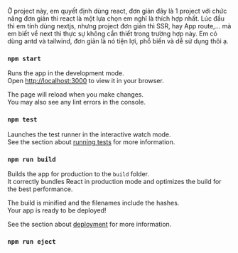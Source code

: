 Ở project này, em quyết định dùng react, đơn giản đây là 1 project với
chức năng đơn giản thì react là một lựa chọn em nghĩ là thích hợp
nhất. Lúc đầu thì em tính dùng nextjs, nhưng project đơn giản thì SSR,
hay App route,... mà em biết về next thì thực sự không cần thiết trong
trường hợp này. Em có dùng antd và tailwind, đơn giản là nó tiện lợi,
phổ biến và dễ sử dụng thôi ạ.

### `npm start`

Runs the app in the development mode.\
Open [http://localhost:3000](http://localhost:3000) to view it in your browser.

The page will reload when you make changes.\
You may also see any lint errors in the console.

### `npm test`

Launches the test runner in the interactive watch mode.\
See the section about [running tests](https://facebook.github.io/create-react-app/docs/running-tests) for more information.

### `npm run build`

Builds the app for production to the `build` folder.\
It correctly bundles React in production mode and optimizes the build for the best performance.

The build is minified and the filenames include the hashes.\
Your app is ready to be deployed!

See the section about [deployment](https://facebook.github.io/create-react-app/docs/deployment) for more information.

### `npm run eject`
